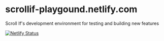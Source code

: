 # scrollif-playgound.netlify.com
Scroll If's development environment for testing and building new features

[![Netlify Status](https://api.netlify.com/api/v1/badges/16d3fd9d-2af6-45ec-afcf-72df44f2a5b6/deploy-status)](https://app.netlify.com/sites/scrollif-playground/deploys)
